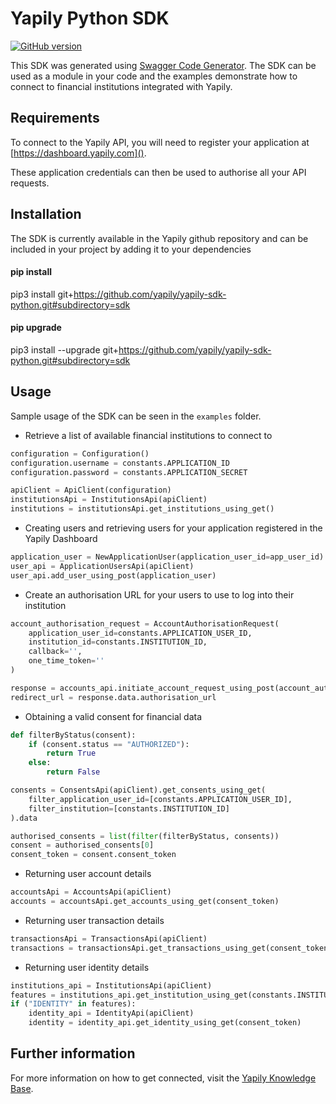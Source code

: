# Yapily Python SDK
[![GitHub version](https://d25lcipzij17d.cloudfront.net/badge.svg?id=gh&type=6&v=0.0.255&x2=0)](http://badge.fury.io/gh/boennemann%2Fbadges)

This SDK was generated using [Swagger Code Generator](https://github.com/swagger-api/swagger-codegen). The SDK can be used as a module in your code and the examples demonstrate how to connect
to financial institutions integrated with Yapily.

## Requirements

To connect to the Yapily API, you will need to register your 
application at [https://dashboard.yapily.com]().

These application credentials can then be used to authorise all
your API requests.

## Installation

The SDK is currently available in the Yapily github repository and 
can be included in your project 
by adding it to your dependencies

#### pip install

pip3 install git+https://github.com/yapily/yapily-sdk-python.git#subdirectory=sdk

#### pip upgrade

pip3 install --upgrade git+https://github.com/yapily/yapily-sdk-python.git#subdirectory=sdk

## Usage

Sample usage of the SDK can be seen in the `examples` folder.

- Retrieve a list of available financial institutions to connect to

```python
configuration = Configuration()
configuration.username = constants.APPLICATION_ID
configuration.password = constants.APPLICATION_SECRET

apiClient = ApiClient(configuration)
institutionsApi = InstitutionsApi(apiClient)
institutions = institutionsApi.get_institutions_using_get()
```

- Creating users and retrieving users for your application registered in the Yapily Dashboard
```python
application_user = NewApplicationUser(application_user_id=app_user_id)
user_api = ApplicationUsersApi(apiClient)
user_api.add_user_using_post(application_user)
```

- Create an authorisation URL for your users to use to log into their institution

```python
account_authorisation_request = AccountAuthorisationRequest(
    application_user_id=constants.APPLICATION_USER_ID, 
    institution_id=constants.INSTITUTION_ID,
    callback='',
    one_time_token=''
)

response = accounts_api.initiate_account_request_using_post(account_auth_request=account_authorisation_request)
redirect_url = response.data.authorisation_url
```
 
- Obtaining a valid consent for financial data

```python
def filterByStatus(consent):
    if (consent.status == "AUTHORIZED"):
        return True
    else:
        return False

consents = ConsentsApi(apiClient).get_consents_using_get(
    filter_application_user_id=[constants.APPLICATION_USER_ID],
    filter_institution=[constants.INSTITUTION_ID]
).data

authorised_consents = list(filter(filterByStatus, consents))
consent = authorised_consents[0]
consent_token = consent.consent_token
```

- Returning user account details
```python
accountsApi = AccountsApi(apiClient)
accounts = accountsApi.get_accounts_using_get(consent_token)
```

- Returning user transaction details

```python
transactionsApi = TransactionsApi(apiClient)
transactions = transactionsApi.get_transactions_using_get(consent_token, accounts.data[0]._id)
```

- Returning user identity details
```python
institutions_api = InstitutionsApi(apiClient)
features = institutions_api.get_institution_using_get(constants.INSTITUTION_ID).features
if ("IDENTITY" in features):
    identity_api = IdentityApi(apiClient)
    identity = identity_api.get_identity_using_get(consent_token)
```

## Further information

For more information on how to get connected, visit the [Yapily Knowledge Base](https://kb.yapily.com).
